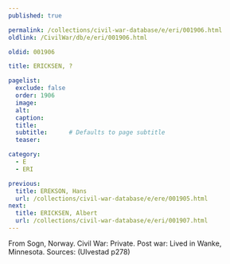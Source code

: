 ```yaml
---
published: true

permalink: /collections/civil-war-database/e/eri/001906.html
oldlink: /CivilWar/db/e/eri/001906.html

oldid: 001906

title: ERICKSEN, ?

pagelist:
  exclude: false
  order: 1906
  image: 
  alt:
  caption:
  title:
  subtitle:      # Defaults to page subtitle
  teaser:

category: 
  - E 
  - ERI

previous:
  title: EREKSON, Hans
  url: /collections/civil-war-database/e/ere/001905.html  
next:
  title: ERICKSEN, Albert
  url: /collections/civil-war-database/e/eri/001907.html   
---
```

From Sogn, Norway. Civil War: Private. Post war: Lived in Wanke, Minnesota. Sources: (Ulvestad p278)